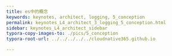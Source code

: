 ```yaml
---
title: es中的概念
keywords: keynotes, architect, logging, 5_conception
permalink: keynotes_L4_architect_3_logging_5_conception.html
sidebar: keynotes_L4_architect_sidebar
typora-copy-images-to: ./pics/5_conception
typora-root-url: ../../../../../cloudnative365.github.io

---
```


